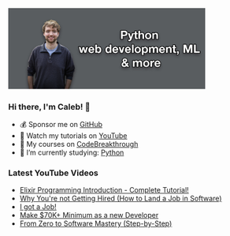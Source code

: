 <img src="github-cover-photo-my-face.jpg" width="400px" />

### Hi there, I'm Caleb! 🍛

- 💰 Sponsor me on [GitHub](https://github.com/sponsors/CalebCurry)
- 🎥 Watch my tutorials on [YouTube](https://www.youtube.com/calebthevideomaker2)
- 📗 My courses on [CodeBreakthrough](https://www.codebreakthrough.com)
- 🤔 I’m currently studying: [Python](https://www.youtube.com/watch?v=s3IvdkCq2_c&t=4254s)

### Latest YouTube Videos
<!-- YOUTUBE:START -->
- [Elixir Programming Introduction - Complete Tutorial!](https://www.youtube.com/watch?v=-lgtb-YSUWE)
- [Why You&#39;re not Getting Hired &lpar;How to Land a Job in Software&rpar;](https://www.youtube.com/watch?v=yF5n7epVVn4)
- [I got a Job!](https://www.youtube.com/watch?v=f4efmkmVskk)
- [Make $70K+ Minimum as a new Developer](https://www.youtube.com/watch?v=G3JHd2JimWI)
- [From Zero to Software Mastery &lpar;Step-by-Step&rpar;](https://www.youtube.com/watch?v=pjt3IKnuHyI)
<!-- YOUTUBE:END -->
